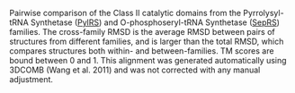 Pairwise comparison of the Class II catalytic domains from the Pyrrolysyl-tRNA Synthetase (<a href='/class2/pyl'>PylRS</a>) and O-phosphoseryl-tRNA Synthetase (<a href='//'>SepRS</a>) families. 
	The cross-family RMSD is the average RMSD between pairs of structures from different families, and is
	 larger than the total RMSD, which compares structures both within- and between-families. TM scores are bound between 0 and 1. 
	 This alignment was generated automatically using 3DCOMB (Wang et al. 2011) and was not corrected with any manual adjustment.
